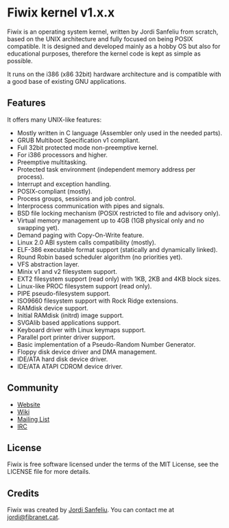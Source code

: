 Fiwix kernel v1.x.x
===================
Fiwix is an operating system kernel, written by Jordi Sanfeliu from scratch, based on the UNIX architecture and fully focused on being POSIX compatible. It is designed and developed mainly as a hobby OS but also for educational purposes, therefore the kernel code is kept as simple as possible.

It runs on the i386 (x86 32bit) hardware architecture and is compatible with a good base of existing GNU applications.

Features
--------
It offers many UNIX-like features:

- Mostly written in C language (Assembler only used in the needed parts).
- GRUB Multiboot Specification v1 compliant.
- Full 32bit protected mode non-preemptive kernel.
- For i386 processors and higher.
- Preemptive multitasking.
- Protected task environment (independent memory address per process).
- Interrupt and exception handling.
- POSIX-compliant (mostly).
- Process groups, sessions and job control.
- Interprocess communication with pipes and signals.
- BSD file locking mechanism (POSIX restricted to file and advisory only).
- Virtual memory management up to 4GB (1GB physical only and no swapping yet).
- Demand paging with Copy-On-Write feature.
- Linux 2.0 ABI system calls compatibility (mostly).
- ELF-386 executable format support (statically and dynamically linked).
- Round Robin based scheduler algorithm (no priorities yet).
- VFS abstraction layer.
- Minix v1 and v2 filesystem support.
- EXT2 filesystem support (read only) with 1KB, 2KB and 4KB block sizes.
- Linux-like PROC filesystem support (read only).
- PIPE pseudo-filesystem support.
- ISO9660 filesystem support with Rock Ridge extensions.
- RAMdisk device support.
- Initial RAMdisk (initrd) image support.
- SVGAlib based applications support.
- Keyboard driver with Linux keymaps support.
- Parallel port printer driver support.
- Basic implementation of a Pseudo-Random Number Generator.
- Floppy disk device driver and DMA management.
- IDE/ATA hard disk device driver.
- IDE/ATA ATAPI CDROM device driver.

Community
---------
- [Website](http://www.fiwix.org)
- [Wiki](https://github.com/mikaku/Fiwix/wiki)
- [Mailing List](https://lists.sourceforge.net/lists/listinfo/fiwix-general)
- [IRC](http://webchat.freenode.net/?channels=fiwix)

License
-------
Fiwix is free software licensed under the terms of the MIT License, see the LICENSE file for more details.

Credits
-------
Fiwix was created by [Jordi Sanfeliu](http://www.fibranet.cat).
You can contact me at [jordi@fibranet.cat](mailto:jordi@fibranet.cat).
